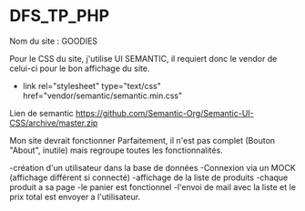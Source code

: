 # DFS_TP_PHP

Nom du site : GOODIES

Pour le CSS du site, j'utilise UI SEMANTIC, il requiert donc le vendor de celui-ci pour le bon affichage du site.
 - link rel="stylesheet" type="text/css" href="vendor/semantic/semantic.min.css"
 
 
Lien de semantic https://github.com/Semantic-Org/Semantic-UI-CSS/archive/master.zip

Mon site devrait fonctionner Parfaitement, il n'est pas complet (Bouton "About", inutile)
mais regroupe toutes les fonctionnalités.

-création d'un utilisateur dans la base de données
-Connexion via un MOCK (affichage différent si connecté)
-affichage de la liste de produits
-chaque produit a sa page
-le panier est fonctionnel
-l'envoi de mail avec la liste et le prix total est envoyer a l'utilisateur.
